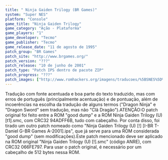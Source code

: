 ```yaml
---
title: " Ninja Gaiden Trilogy (BR Games)"
system: "Super NES"
platform: "Console"
game_title: "Ninja Gaiden Trilogy"
game_category: "Ação - Plataforma"
game_players: "1"
game_developer: "Tecmo"
game_publisher: "Tecmo"
game_release_date: "11 de agosto de 1995"
patch_group: "BR Games"
patch_site: "http://www.brgames.org/"
patch_version: "???"
patch_release: "10 de junho de 2001"
patch_type: "Patch IPS dentro de pacote ZIP"
patch_progress: "???"
patch_images: ["http://www.romhackers.org/imagens/traducoes/%5BSNES%5D%20Ninja%20Gaiden%20Trilogy%20-%20BR%20Games%20-%201.png","http://www.romhackers.org/imagens/traducoes/%5BSNES%5D%20Ninja%20Gaiden%20Trilogy%20-%20BR%20Games%20-%202.png","http://www.romhackers.org/imagens/traducoes/%5BSNES%5D%20Ninja%20Gaiden%20Trilogy%20-%20BR%20Games%20-%203.png"]
---
```

Tradução com fonte acentuada e boa parte do texto traduzido, mas com erros de português (principalmente acentuação) e de pontuação, além de incoerências na escolha da tradução de alguns termos ("Dragon Ninja" e "Dragon Sword" sem tradução, mas não "Clã Dragão").ATENÇÃO:O patch original foi feito entre a ROM "good dump" e a ROM Ninja Gaiden Trilogy (U) [t1].smc, com CRC32 94ADFF6B, tudo com cabeçalho. Por conta disso, foi tirado um outro patch nomeado como "Ninja Gaiden Trilogy (U) [!] [I-BR T-Daniel G-BR Games A-2001].ips", que já serve para uma ROM considerada "good dump" (sem modificações).Este patch mencionado deve ser aplicado na ROM original "Ninja Gaiden Trilogy (U) [!].smc" (código ANRE), com CRC32 066FE797. Para usar o patch original, é necessário por um cabeçalho de 512 bytes nessa ROM.